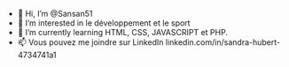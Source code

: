 - 👋 Hi, I’m @Sansan51
- 👀 I’m interested in le développement et le sport 
- 🌱 I’m currently learning  HTML, CSS, JAVASCRIPT et PHP.
- 📫 Vous pouvez me joindre sur LinkedIn  linkedin.com/in/sandra-hubert-4734741a1
<!---
Sansan51/Sansan51 is a ✨ special ✨ repository because its `README.md` (this file) appears on your GitHub profile.
You can click the Preview link to take a look at your changes.
--->

